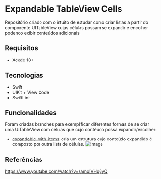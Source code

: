 # Expandable TableView Cells

Repositório criado com o intuito de estudar como criar listas a partir do componente UITableView cujas células possam se expandir e encolher podendo exibir conteúdos adicionais.

## Requisitos
- Xcode 13+

## Tecnologias
- Swift
- UIKit + View Code
- SwiftLint


## Funcionalidades
Foram criadas branches para exemplificar diferentes formas de se criar uma UITableView com células que cujo contéudo possa expandir/encolher:
- [expandable-with-items](https://github.com/isnardsilva/ExpandableTableViewCells/tree/expandable-with-items): cria um estrutura cujo conteúdo expandido é composto por outra lista de células.
![image](https://user-images.githubusercontent.com/28356222/148002731-d719ef51-274a-4db2-b3e2-ce8bdcf2433a.png)


## Referências
https://www.youtube.com/watch?v=samoIVHg6yQ
